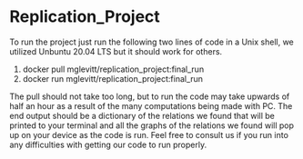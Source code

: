 # Replication_Project

To run the project just run the following two lines of code in a Unix shell, we utilized Unbuntu 20.04 LTS but it should work for others.

1. docker pull mglevitt/replication_project:final_run
2. docker run mglevitt/replication_project:final_run

The pull should not take too long, but to run the code may take upwards of half an hour as a result of the many computations being made with PC. The end output should be a dictionary of the relations we found that will be printed to your terminal and all the graphs of the relations we found will pop up on your device as the code is run. Feel free to consult us if you run into any difficulties with getting our code to run properly. 
